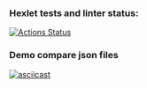 ### Hexlet tests and linter status:
[![Actions Status](https://github.com/Sabshor/java-project-71/actions/workflows/hexlet-check.yml/badge.svg)](https://github.com/Sabshor/java-project-71/actions)

### Demo compare json files
[![asciicast](https://asciinema.org/a/wM5QyGJqJK440j64etM1XgFFG.svg)](https://asciinema.org/a/wM5QyGJqJK440j64etM1XgFFG)
